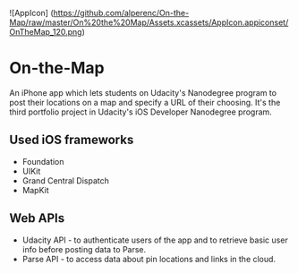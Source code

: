 
![AppIcon] (https://github.com/alperenc/On-the-Map/raw/master/On%20the%20Map/Assets.xcassets/AppIcon.appiconset/OnTheMap_120.png)

# On-the-Map
An iPhone app which lets students on Udacity's Nanodegree program to post their locations on a map and specify a URL of their choosing.
It's the third portfolio project in Udacity's iOS Developer Nanodegree program.

## Used iOS frameworks

* Foundation
* UIKit
* Grand Central Dispatch
* MapKit

## Web APIs

* Udacity API - to authenticate users of the app and to retrieve basic user info before posting data to Parse.
* Parse API - to access data about pin locations and links in the cloud.
